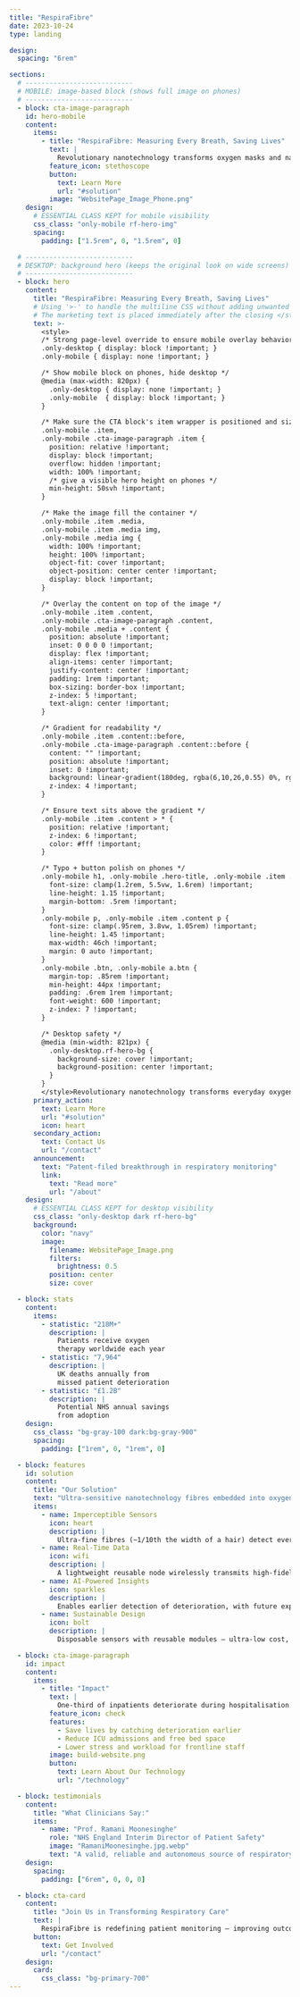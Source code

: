 ```yaml
---
title: "RespiraFibre"
date: 2023-10-24
type: landing

design:
  spacing: "6rem"

sections:
  # ---------------------------
  # MOBILE: image-based block (shows full image on phones)
  # ---------------------------
  - block: cta-image-paragraph
    id: hero-mobile
    content:
      items:
        - title: "RespiraFibre: Measuring Every Breath, Saving Lives"
          text: |
            Revolutionary nanotechnology transforms oxygen masks and nasal cannulae into life-saving sensors — continuous, unobtrusive respiratory monitoring for earlier detection of deterioration.
          feature_icon: stethoscope
          button:
            text: Learn More
            url: "#solution"
          image: "WebsitePage_Image_Phone.png"
    design:
      # ESSENTIAL CLASS KEPT for mobile visibility
      css_class: "only-mobile rf-hero-img" 
      spacing:
        padding: ["1.5rem", 0, "1.5rem", 0]

  # ---------------------------
  # DESKTOP: background hero (keeps the original look on wide screens)
  # ---------------------------
  - block: hero
    content:
      title: "RespiraFibre: Measuring Every Breath, Saving Lives"
      # Using '>-' to handle the multiline CSS without adding unwanted paragraph breaks.
      # The marketing text is placed immediately after the closing </style> tag.
      text: >-
        <style>
        /* Strong page-level override to ensure mobile overlay behavior */
        .only-desktop { display: block !important; }
        .only-mobile { display: none !important; }

        /* Show mobile block on phones, hide desktop */
        @media (max-width: 820px) {
          .only-desktop { display: none !important; }
          .only-mobile  { display: block !important; }
        }

        /* Make sure the CTA block's item wrapper is positioned and sized */
        .only-mobile .item,
        .only-mobile .cta-image-paragraph .item {
          position: relative !important;
          display: block !important;
          overflow: hidden !important;
          width: 100% !important;
          /* give a visible hero height on phones */
          min-height: 50svh !important;
        }

        /* Make the image fill the container */
        .only-mobile .item .media,
        .only-mobile .item .media img,
        .only-mobile .media img {
          width: 100% !important;
          height: 100% !important;
          object-fit: cover !important;
          object-position: center center !important;
          display: block !important;
        }

        /* Overlay the content on top of the image */
        .only-mobile .item .content,
        .only-mobile .cta-image-paragraph .content,
        .only-mobile .media + .content {
          position: absolute !important;
          inset: 0 0 0 0 !important;
          display: flex !important;
          align-items: center !important;
          justify-content: center !important;
          padding: 1rem !important;
          box-sizing: border-box !important;
          z-index: 5 !important;
          text-align: center !important;
        }

        /* Gradient for readability */
        .only-mobile .item .content::before,
        .only-mobile .cta-image-paragraph .content::before {
          content: "" !important;
          position: absolute !important;
          inset: 0 !important;
          background: linear-gradient(180deg, rgba(6,10,26,0.55) 0%, rgba(6,10,26,0.65) 100%) !important;
          z-index: 4 !important;
        }

        /* Ensure text sits above the gradient */
        .only-mobile .item .content > * {
          position: relative !important;
          z-index: 6 !important;
          color: #fff !important;
        }

        /* Typo + button polish on phones */
        .only-mobile h1, .only-mobile .hero-title, .only-mobile .item .content h1 {
          font-size: clamp(1.2rem, 5.5vw, 1.6rem) !important;
          line-height: 1.15 !important;
          margin-bottom: .5rem !important;
        }
        .only-mobile p, .only-mobile .item .content p {
          font-size: clamp(.95rem, 3.8vw, 1.05rem) !important;
          line-height: 1.45 !important;
          max-width: 46ch !important;
          margin: 0 auto !important;
        }
        .only-mobile .btn, .only-mobile a.btn {
          margin-top: .85rem !important;
          min-height: 44px !important;
          padding: .6rem 1rem !important;
          font-weight: 600 !important;
          z-index: 7 !important;
        }

        /* Desktop safety */
        @media (min-width: 821px) {
          .only-desktop.rf-hero-bg {
            background-size: cover !important;
            background-position: center !important;
          }
        }
        </style>Revolutionary nanotechnology transforms everyday oxygen masks and nasal cannulae into life-saving sensors — continuous, unobtrusive respiratory monitoring for earlier detection of patient deterioration.
      primary_action:
        text: Learn More
        url: "#solution"
        icon: heart
      secondary_action:
        text: Contact Us
        url: "/contact"
      announcement:
        text: "Patent-filed breakthrough in respiratory monitoring"
        link:
          text: "Read more"
          url: "/about"
    design:
      # ESSENTIAL CLASS KEPT for desktop visibility
      css_class: "only-desktop dark rf-hero-bg"
      background:
        color: "navy"
        image:
          filename: WebsitePage_Image.png
          filters:
            brightness: 0.5
          position: center
          size: cover

  - block: stats
    content:
      items:
        - statistic: "218M+"
          description: |
            Patients receive oxygen  
            therapy worldwide each year
        - statistic: "7,964"
          description: |
            UK deaths annually from  
            missed patient deterioration
        - statistic: "£1.2B"
          description: |
            Potential NHS annual savings  
            from adoption
    design:
      css_class: "bg-gray-100 dark:bg-gray-900"
      spacing:
        padding: ["1rem", 0, "1rem", 0]

  - block: features
    id: solution
    content:
      title: "Our Solution"
      text: "Ultra-sensitive nanotechnology fibres embedded into oxygen-delivery devices for accurate, continuous respiratory monitoring."
      items:
        - name: Imperceptible Sensors
          icon: heart
          description: |
            Ultra-fine fibres (~1/10th the width of a hair) detect every breath without discomfort or workflow disruption.
        - name: Real-Time Data
          icon: wifi
          description: |
            A lightweight reusable node wirelessly transmits high-fidelity breathing data to secure hospital systems (e.g. EPIC).
        - name: AI-Powered Insights
          icon: sparkles
          description: |
            Enables earlier detection of deterioration, with future expansion to classify cough, speech, and shortness of breath.
        - name: Sustainable Design
          icon: bolt
          description: |
            Disposable sensors with reusable modules — ultra-low cost, zero electronic waste, scalable globally.

  - block: cta-image-paragraph
    id: impact
    content:
      items:
        - title: "Impact"
          text: |
            One-third of inpatients deteriorate during hospitalisation. RespiraFibre enables earlier recognition and intervention, reducing ICU admissions, cardiac arrests, deaths — and helping clinicians deliver safer care.
          feature_icon: check
          features:
            - Save lives by catching deterioration earlier
            - Reduce ICU admissions and free bed space
            - Lower stress and workload for frontline staff
          image: build-website.png
          button:
            text: Learn About Our Technology
            url: "/technology"

  - block: testimonials
    content:
      title: "What Clinicians Say:"
      items:
        - name: "Prof. Ramani Moonesinghe"
          role: "NHS England Interim Director of Patient Safety"
          image: "RamaniMoonesinghe.jpg.webp"
          text: "A valid, reliable and autonomous source of respiratory rate data would be enormously valuable"
    design:
      spacing:
        padding: ["6rem", 0, 0, 0]

  - block: cta-card
    content:
      title: "Join Us in Transforming Respiratory Care"
      text: |
        RespiraFibre is redefining patient monitoring — improving outcomes, supporting clinicians, and enabling a new era of digital health.
      button:
        text: Get Involved
        url: "/contact"
    design:
      card:
        css_class: "bg-primary-700"
---
```

